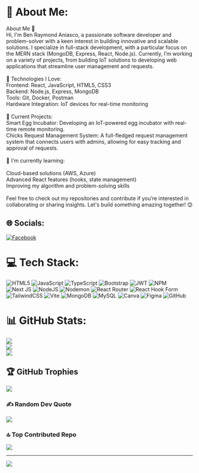 # 💫 About Me:
About Me 👋<br>Hi, I'm Ben Raymond Aniasco, a passionate software developer and problem-solver with a keen interest in building innovative and scalable solutions. I specialize in full-stack development, with a particular focus on the MERN stack (MongoDB, Express, React, Node.js). Currently, I’m working on a variety of projects, from building IoT solutions to developing web applications that streamline user management and requests.<br><br>🔧 Technologies I Love:<br>Frontend: React, JavaScript, HTML5, CSS3<br>Backend: Node.js, Express, MongoDB<br>Tools: Git, Docker, Postman<br>Hardware Integration: IoT devices for real-time monitoring<br><br>🚀 Current Projects:<br>Smart Egg Incubator: Developing an IoT-powered egg incubator with real-time remote monitoring.<br>Chicks Request Management System: A full-fledged request management system that connects users with admins, allowing for easy tracking and approval of requests.<br><br>🌱 I'm currently learning:<br><br>Cloud-based solutions (AWS, Azure)<br>Advanced React features (hooks, state management)<br>Improving my algorithm and problem-solving skills<br><br>Feel free to check out my repositories and contribute if you’re interested in collaborating or sharing insights. Let's build something amazing together! 😊


## 🌐 Socials:
[![Facebook](https://img.shields.io/badge/Facebook-%231877F2.svg?logo=Facebook&logoColor=white)](https://facebook.com/bintooot18) 

# 💻 Tech Stack:
![HTML5](https://img.shields.io/badge/html5-%23E34F26.svg?style=for-the-badge&logo=html5&logoColor=white) ![JavaScript](https://img.shields.io/badge/javascript-%23323330.svg?style=for-the-badge&logo=javascript&logoColor=%23F7DF1E) ![TypeScript](https://img.shields.io/badge/typescript-%23007ACC.svg?style=for-the-badge&logo=typescript&logoColor=white) ![Bootstrap](https://img.shields.io/badge/bootstrap-%238511FA.svg?style=for-the-badge&logo=bootstrap&logoColor=white) ![JWT](https://img.shields.io/badge/JWT-black?style=for-the-badge&logo=JSON%20web%20tokens) ![NPM](https://img.shields.io/badge/NPM-%23CB3837.svg?style=for-the-badge&logo=npm&logoColor=white) ![Next JS](https://img.shields.io/badge/Next-black?style=for-the-badge&logo=next.js&logoColor=white) ![NodeJS](https://img.shields.io/badge/node.js-6DA55F?style=for-the-badge&logo=node.js&logoColor=white) ![Nodemon](https://img.shields.io/badge/NODEMON-%23323330.svg?style=for-the-badge&logo=nodemon&logoColor=%BBDEAD) ![React Router](https://img.shields.io/badge/React_Router-CA4245?style=for-the-badge&logo=react-router&logoColor=white) ![React Hook Form](https://img.shields.io/badge/React%20Hook%20Form-%23EC5990.svg?style=for-the-badge&logo=reacthookform&logoColor=white) ![TailwindCSS](https://img.shields.io/badge/tailwindcss-%2338B2AC.svg?style=for-the-badge&logo=tailwind-css&logoColor=white) ![Vite](https://img.shields.io/badge/vite-%23646CFF.svg?style=for-the-badge&logo=vite&logoColor=white) ![MongoDB](https://img.shields.io/badge/MongoDB-%234ea94b.svg?style=for-the-badge&logo=mongodb&logoColor=white) ![MySQL](https://img.shields.io/badge/mysql-4479A1.svg?style=for-the-badge&logo=mysql&logoColor=white) ![Canva](https://img.shields.io/badge/Canva-%2300C4CC.svg?style=for-the-badge&logo=Canva&logoColor=white) ![Figma](https://img.shields.io/badge/figma-%23F24E1E.svg?style=for-the-badge&logo=figma&logoColor=white) ![GitHub](https://img.shields.io/badge/github-%23121011.svg?style=for-the-badge&logo=github&logoColor=white)
# 📊 GitHub Stats:
![](https://github-readme-stats.vercel.app/api?username=Bintooot&theme=github_dark&hide_border=false&include_all_commits=true&count_private=true)<br/>
![](https://github-readme-streak-stats.herokuapp.com/?user=Bintooot&theme=github_dark&hide_border=false)<br/>
![](https://github-readme-stats.vercel.app/api/top-langs/?username=Bintooot&theme=github_dark&hide_border=false&include_all_commits=true&count_private=true&layout=compact)

## 🏆 GitHub Trophies
![](https://github-profile-trophy.vercel.app/?username=Bintooot&theme=radical&no-frame=false&no-bg=true&margin-w=4)

### ✍️ Random Dev Quote
![](https://quotes-github-readme.vercel.app/api?type=horizontal&theme=radical)

### 🔝 Top Contributed Repo
![](https://github-contributor-stats.vercel.app/api?username=Bintooot&limit=5&theme=react&combine_all_yearly_contributions=true)

---
[![](https://visitcount.itsvg.in/api?id=Bintooot&icon=2&color=1)](https://visitcount.itsvg.in)

